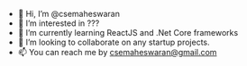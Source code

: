- 👋 Hi, I’m @csemaheswaran
- 👀 I’m interested in ???
- 🌱 I’m currently learning ReactJS and .Net Core frameworks
- 💞️ I’m looking to collaborate on any startup projects.
- 📫 You can reach me by csemaheswaran@gmail.com

<!---
csemaheswaran/csemaheswaran is a ✨ special ✨ repository because its `README.md` (this file) appears on your GitHub profile.
You can click the Preview link to take a look at your changes.
--->
